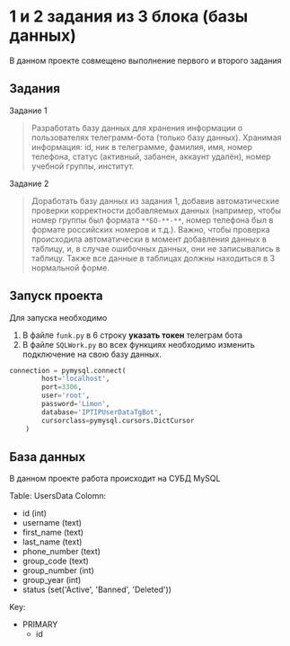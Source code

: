 # 1 и 2 задания из 3 блока (базы данных)

В данном проекте совмещено выполнение первого и второго задания
## Задания #
Задание 1
> Разработать базу данных для хранения информации о пользователях телеграмм-бота (только базу данных). Хранимая информация: id, ник в телеграмме, фамилия, имя, номер телефона, статус (активный, забанен, аккаунт удалён), номер учебной группы, институт.

Задание 2
> Доработать базу данных из задания 1, добавив автоматические проверки корректности добавляемых данных (например, чтобы номер группы был формата `**БО-**-**`, номер телефона был в формате российских номеров и т.д.). Важно, чтобы проверка происходила автоматически в момент добавления данных в таблицу, и, в случае ошибочных данных, они не записывались в таблицу. Также все данные в таблицах должны находиться в 3 нормальной форме.

## Запуск проекта #
Для запуска необходимо 
1. В файле `funk.py` в 6 строку **указать токен** телеграм бота
2. В файле `SQLWork.py` во всех функциях необходимо изменить подключение на свою базу данных. 
```python
connection = pymysql.connect(
        host='localhost',
        port=3306,
        user='root',
        password='Limon',
        database='IPTIPUserDataTgBot',
        cursorclass=pymysql.cursors.DictCursor
    )
```

## База данных #
В данном проекте работа происходит на СУБД MySQL

Table: UsersData
Colomn:
- id (int)
- username (text)
- first_name (text)
- last_name (text)
- phone_number (text)
- group_code (text)
- group_number (int)
- group_year (int)
- status (set('Active', 'Banned', 'Deleted'))

Key:
- PRIMARY
    - id
